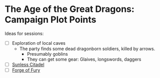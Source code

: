 # The Age of the Great Dragons: Campaign Plot Points

Ideas for sessions:
- [ ] Exploration of local caves
  - The party finds some dead dragonborn soldiers, killed by arrows.
    - Presumably goblins
    - They can get some gear: Glaives, longswords, daggers
- [ ] [Sunless Citadel](sunless-citadel-notes.md)
- [ ] [Forge of Fury](https://www.dndbeyond.com/compendium/adventures/tftyp/a2/the-forge-of-fury)
